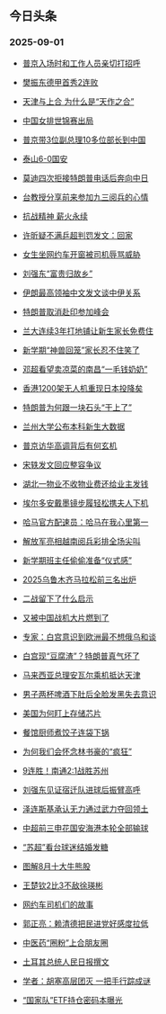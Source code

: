 ## 今日头条 
### 2025-09-01

+ [普京入场时和工作人员亲切打招呼](https://www.toutiao.com/trending/7544723303820099611/?category_name=topic_innerflow&event_type=hot_board&log_pb=%257B%2522category_name%2522%253A%2522topic_innerflow%2522%252C%2522cluster_type%2522%253A%25220%2522%252C%2522enter_from%2522%253A%2522click_category%2522%252C%2522entrance_hotspot%2522%253A%2522outside%2522%252C%2522event_type%2522%253A%2522hot_board%2522%252C%2522hot_board_cluster_id%2522%253A%25227544723303820099611%2522%252C%2522hot_board_impr_id%2522%253A%2522202509010011231B553335D333ACB80834%2522%252C%2522jump_page%2522%253A%2522hot_board_page%2522%252C%2522location%2522%253A%2522news_hot_card%2522%252C%2522page_location%2522%253A%2522hot_board_page%2522%252C%2522source%2522%253A%2522trending_tab%2522%252C%2522style_id%2522%253A%252240132%2522%252C%2522title%2522%253A%2522%25E6%2599%25AE%25E4%25BA%25AC%25E5%2585%25A5%25E5%259C%25BA%25E6%2597%25B6%25E5%2592%258C%25E5%25B7%25A5%25E4%25BD%259C%25E4%25BA%25BA%25E5%2591%2598%25E4%25BA%25B2%25E5%2588%2587%25E6%2589%2593%25E6%258B%259B%25E5%2591%25BC%2522%257D&rank=&style_id=40132&topic_id=7544723303820099611)

+ [樊振东德甲首秀2连败](https://www.toutiao.com/trending/7543913563556560950/?category_name=topic_innerflow&event_type=hot_board&log_pb=%257B%2522category_name%2522%253A%2522topic_innerflow%2522%252C%2522cluster_type%2522%253A%25221%2522%252C%2522enter_from%2522%253A%2522click_category%2522%252C%2522entrance_hotspot%2522%253A%2522outside%2522%252C%2522event_type%2522%253A%2522hot_board%2522%252C%2522hot_board_cluster_id%2522%253A%25227543913563556560950%2522%252C%2522hot_board_impr_id%2522%253A%2522202509010011231B553335D333ACB80834%2522%252C%2522jump_page%2522%253A%2522hot_board_page%2522%252C%2522location%2522%253A%2522news_hot_card%2522%252C%2522page_location%2522%253A%2522hot_board_page%2522%252C%2522source%2522%253A%2522trending_tab%2522%252C%2522style_id%2522%253A%252240132%2522%252C%2522title%2522%253A%2522%25E6%25A8%258A%25E6%258C%25AF%25E4%25B8%259C%25E5%25BE%25B7%25E7%2594%25B2%25E9%25A6%2596%25E7%25A7%25802%25E8%25BF%259E%25E8%25B4%25A5%2522%257D&rank=&style_id=40132&topic_id=7543913563556560950)

+ [天津与上合 为什么是“天作之合”](https://www.toutiao.com/article/7544630800361407015)

+ [中国女排世锦赛出局](https://www.toutiao.com/trending/7543773514902863913/?category_name=topic_innerflow&event_type=hot_board&log_pb=%257B%2522category_name%2522%253A%2522topic_innerflow%2522%252C%2522cluster_type%2522%253A%25222%2522%252C%2522enter_from%2522%253A%2522click_category%2522%252C%2522entrance_hotspot%2522%253A%2522outside%2522%252C%2522event_type%2522%253A%2522hot_board%2522%252C%2522hot_board_cluster_id%2522%253A%25227543773514902863913%2522%252C%2522hot_board_impr_id%2522%253A%2522202509010011231B553335D333ACB80834%2522%252C%2522jump_page%2522%253A%2522hot_board_page%2522%252C%2522location%2522%253A%2522news_hot_card%2522%252C%2522page_location%2522%253A%2522hot_board_page%2522%252C%2522source%2522%253A%2522trending_tab%2522%252C%2522style_id%2522%253A%252240132%2522%252C%2522title%2522%253A%2522%25E4%25B8%25AD%25E5%259B%25BD%25E5%25A5%25B3%25E6%258E%2592%25E4%25B8%2596%25E9%2594%25A6%25E8%25B5%259B%25E5%2587%25BA%25E5%25B1%2580%2522%257D&rank=&style_id=40132&topic_id=7543773514902863913)

+ [普京带3位副总理10多位部长到中国](https://www.toutiao.com/trending/7544191460002807827/?category_name=topic_innerflow&event_type=hot_board&log_pb=%257B%2522category_name%2522%253A%2522topic_innerflow%2522%252C%2522cluster_type%2522%253A%25222%2522%252C%2522enter_from%2522%253A%2522click_category%2522%252C%2522entrance_hotspot%2522%253A%2522outside%2522%252C%2522event_type%2522%253A%2522hot_board%2522%252C%2522hot_board_cluster_id%2522%253A%25227544191460002807827%2522%252C%2522hot_board_impr_id%2522%253A%2522202509010011231B553335D333ACB80834%2522%252C%2522jump_page%2522%253A%2522hot_board_page%2522%252C%2522location%2522%253A%2522news_hot_card%2522%252C%2522page_location%2522%253A%2522hot_board_page%2522%252C%2522source%2522%253A%2522trending_tab%2522%252C%2522style_id%2522%253A%252240132%2522%252C%2522title%2522%253A%2522%25E6%2599%25AE%25E4%25BA%25AC%25E5%25B8%25A63%25E4%25BD%258D%25E5%2589%25AF%25E6%2580%25BB%25E7%2590%258610%25E5%25A4%259A%25E4%25BD%258D%25E9%2583%25A8%25E9%2595%25BF%25E5%2588%25B0%25E4%25B8%25AD%25E5%259B%25BD%2522%257D&rank=&style_id=40132&topic_id=7544191460002807827)

+ [泰山6-0国安](https://www.toutiao.com/trending/7544740954662506047/?category_name=topic_innerflow&event_type=hot_board&log_pb=%257B%2522category_name%2522%253A%2522topic_innerflow%2522%252C%2522cluster_type%2522%253A%25225%2522%252C%2522enter_from%2522%253A%2522click_category%2522%252C%2522entrance_hotspot%2522%253A%2522outside%2522%252C%2522event_type%2522%253A%2522hot_board%2522%252C%2522hot_board_cluster_id%2522%253A%25227544740954662506047%2522%252C%2522hot_board_impr_id%2522%253A%2522202509010011231B553335D333ACB80834%2522%252C%2522jump_page%2522%253A%2522hot_board_page%2522%252C%2522location%2522%253A%2522news_hot_card%2522%252C%2522page_location%2522%253A%2522hot_board_page%2522%252C%2522source%2522%253A%2522trending_tab%2522%252C%2522style_id%2522%253A%252240132%2522%252C%2522title%2522%253A%2522%25E6%25B3%25B0%25E5%25B1%25B16-0%25E5%259B%25BD%25E5%25AE%2589%2522%257D&rank=&style_id=40132&topic_id=7544740954662506047)

+ [莫迪四次拒接特朗普电话后奔向中日](https://www.toutiao.com/trending/7543740764166078490/?category_name=topic_innerflow&event_type=hot_board&log_pb=%257B%2522category_name%2522%253A%2522topic_innerflow%2522%252C%2522cluster_type%2522%253A%25220%2522%252C%2522enter_from%2522%253A%2522click_category%2522%252C%2522entrance_hotspot%2522%253A%2522outside%2522%252C%2522event_type%2522%253A%2522hot_board%2522%252C%2522hot_board_cluster_id%2522%253A%25227543740764166078490%2522%252C%2522hot_board_impr_id%2522%253A%2522202509010011231B553335D333ACB80834%2522%252C%2522jump_page%2522%253A%2522hot_board_page%2522%252C%2522location%2522%253A%2522news_hot_card%2522%252C%2522page_location%2522%253A%2522hot_board_page%2522%252C%2522source%2522%253A%2522trending_tab%2522%252C%2522style_id%2522%253A%252240132%2522%252C%2522title%2522%253A%2522%25E8%258E%25AB%25E8%25BF%25AA%25E5%259B%259B%25E6%25AC%25A1%25E6%258B%2592%25E6%258E%25A5%25E7%2589%25B9%25E6%259C%2597%25E6%2599%25AE%25E7%2594%25B5%25E8%25AF%259D%25E5%2590%258E%25E5%25A5%2594%25E5%2590%2591%25E4%25B8%25AD%25E6%2597%25A5%2522%257D&rank=&style_id=40132&topic_id=7543740764166078490)

+ [台教授分享前来参加九三阅兵的心情](https://www.toutiao.com/trending/7544566971669725222/?category_name=topic_innerflow&event_type=hot_board&log_pb=%257B%2522category_name%2522%253A%2522topic_innerflow%2522%252C%2522cluster_type%2522%253A%25226%2522%252C%2522enter_from%2522%253A%2522click_category%2522%252C%2522entrance_hotspot%2522%253A%2522outside%2522%252C%2522event_type%2522%253A%2522hot_board%2522%252C%2522hot_board_cluster_id%2522%253A%25227544566971669725222%2522%252C%2522hot_board_impr_id%2522%253A%2522202509010011231B553335D333ACB80834%2522%252C%2522jump_page%2522%253A%2522hot_board_page%2522%252C%2522location%2522%253A%2522news_hot_card%2522%252C%2522page_location%2522%253A%2522hot_board_page%2522%252C%2522source%2522%253A%2522trending_tab%2522%252C%2522style_id%2522%253A%252240132%2522%252C%2522title%2522%253A%2522%25E5%258F%25B0%25E6%2595%2599%25E6%258E%2588%25E5%2588%2586%25E4%25BA%25AB%25E5%2589%258D%25E6%259D%25A5%25E5%258F%2582%25E5%258A%25A0%25E4%25B9%259D%25E4%25B8%2589%25E9%2598%2585%25E5%2585%25B5%25E7%259A%2584%25E5%25BF%2583%25E6%2583%2585%2522%257D&rank=&style_id=40132&topic_id=7544566971669725222)

+ [抗战精神 薪火永续](https://www.toutiao.com/article/7544623611933262372)

+ [许昕疑不满乒超判罚发文：回家](https://www.toutiao.com/trending/7543986490284576298/?category_name=topic_innerflow&event_type=hot_board&log_pb=%257B%2522category_name%2522%253A%2522topic_innerflow%2522%252C%2522cluster_type%2522%253A%25221%2522%252C%2522enter_from%2522%253A%2522click_category%2522%252C%2522entrance_hotspot%2522%253A%2522outside%2522%252C%2522event_type%2522%253A%2522hot_board%2522%252C%2522hot_board_cluster_id%2522%253A%25227543986490284576298%2522%252C%2522hot_board_impr_id%2522%253A%2522202509010011231B553335D333ACB80834%2522%252C%2522jump_page%2522%253A%2522hot_board_page%2522%252C%2522location%2522%253A%2522news_hot_card%2522%252C%2522page_location%2522%253A%2522hot_board_page%2522%252C%2522source%2522%253A%2522trending_tab%2522%252C%2522style_id%2522%253A%252240132%2522%252C%2522title%2522%253A%2522%25E8%25AE%25B8%25E6%2598%2595%25E7%2596%2591%25E4%25B8%258D%25E6%25BB%25A1%25E4%25B9%2592%25E8%25B6%2585%25E5%2588%25A4%25E7%25BD%259A%25E5%258F%2591%25E6%2596%2587%25EF%25BC%259A%25E5%259B%259E%25E5%25AE%25B6%2522%257D&rank=&style_id=40132&topic_id=7543986490284576298)

+ [女生坐网约车开窗被司机辱骂威胁](https://www.toutiao.com/trending/7544675537286135834/?category_name=topic_innerflow&event_type=hot_board&log_pb=%257B%2522category_name%2522%253A%2522topic_innerflow%2522%252C%2522cluster_type%2522%253A%25226%2522%252C%2522enter_from%2522%253A%2522click_category%2522%252C%2522entrance_hotspot%2522%253A%2522outside%2522%252C%2522event_type%2522%253A%2522hot_board%2522%252C%2522hot_board_cluster_id%2522%253A%25227544675537286135834%2522%252C%2522hot_board_impr_id%2522%253A%2522202509010011231B553335D333ACB80834%2522%252C%2522jump_page%2522%253A%2522hot_board_page%2522%252C%2522location%2522%253A%2522news_hot_card%2522%252C%2522page_location%2522%253A%2522hot_board_page%2522%252C%2522source%2522%253A%2522trending_tab%2522%252C%2522style_id%2522%253A%252240132%2522%252C%2522title%2522%253A%2522%25E5%25A5%25B3%25E7%2594%259F%25E5%259D%2590%25E7%25BD%2591%25E7%25BA%25A6%25E8%25BD%25A6%25E5%25BC%2580%25E7%25AA%2597%25E8%25A2%25AB%25E5%258F%25B8%25E6%259C%25BA%25E8%25BE%25B1%25E9%25AA%2582%25E5%25A8%2581%25E8%2583%2581%2522%257D&rank=&style_id=40132&topic_id=7544675537286135834)

+ [刘强东“富贵归故乡”](https://www.toutiao.com/trending/7544195984472014886/?category_name=topic_innerflow&event_type=hot_board&log_pb=%257B%2522category_name%2522%253A%2522topic_innerflow%2522%252C%2522cluster_type%2522%253A%25226%2522%252C%2522enter_from%2522%253A%2522click_category%2522%252C%2522entrance_hotspot%2522%253A%2522outside%2522%252C%2522event_type%2522%253A%2522hot_board%2522%252C%2522hot_board_cluster_id%2522%253A%25227544195984472014886%2522%252C%2522hot_board_impr_id%2522%253A%2522202509010011231B553335D333ACB80834%2522%252C%2522jump_page%2522%253A%2522hot_board_page%2522%252C%2522location%2522%253A%2522news_hot_card%2522%252C%2522page_location%2522%253A%2522hot_board_page%2522%252C%2522source%2522%253A%2522trending_tab%2522%252C%2522style_id%2522%253A%252240132%2522%252C%2522title%2522%253A%2522%25E5%2588%2598%25E5%25BC%25BA%25E4%25B8%259C%25E2%2580%259C%25E5%25AF%258C%25E8%25B4%25B5%25E5%25BD%2592%25E6%2595%2585%25E4%25B9%25A1%25E2%2580%259D%2522%257D&rank=&style_id=40132&topic_id=7544195984472014886)

+ [伊朗最高领袖中文发文谈中伊关系](https://www.toutiao.com/trending/7543620101585993791/?category_name=topic_innerflow&event_type=hot_board&log_pb=%257B%2522category_name%2522%253A%2522topic_innerflow%2522%252C%2522cluster_type%2522%253A%25228%2522%252C%2522enter_from%2522%253A%2522click_category%2522%252C%2522entrance_hotspot%2522%253A%2522outside%2522%252C%2522event_type%2522%253A%2522hot_board%2522%252C%2522hot_board_cluster_id%2522%253A%25227543620101585993791%2522%252C%2522hot_board_impr_id%2522%253A%2522202509010011231B553335D333ACB80834%2522%252C%2522jump_page%2522%253A%2522hot_board_page%2522%252C%2522location%2522%253A%2522news_hot_card%2522%252C%2522page_location%2522%253A%2522hot_board_page%2522%252C%2522source%2522%253A%2522trending_tab%2522%252C%2522style_id%2522%253A%252240132%2522%252C%2522title%2522%253A%2522%25E4%25BC%258A%25E6%259C%2597%25E6%259C%2580%25E9%25AB%2598%25E9%25A2%2586%25E8%25A2%2596%25E4%25B8%25AD%25E6%2596%2587%25E5%258F%2591%25E6%2596%2587%25E8%25B0%2588%25E4%25B8%25AD%25E4%25BC%258A%25E5%2585%25B3%25E7%25B3%25BB%2522%257D&rank=&style_id=40132&topic_id=7543620101585993791)

+ [特朗普取消赴印参加峰会](https://www.toutiao.com/trending/7544121868920619058/?category_name=topic_innerflow&event_type=hot_board&log_pb=%257B%2522category_name%2522%253A%2522topic_innerflow%2522%252C%2522cluster_type%2522%253A%25226%2522%252C%2522enter_from%2522%253A%2522click_category%2522%252C%2522entrance_hotspot%2522%253A%2522outside%2522%252C%2522event_type%2522%253A%2522hot_board%2522%252C%2522hot_board_cluster_id%2522%253A%25227544121868920619058%2522%252C%2522hot_board_impr_id%2522%253A%2522202509010011231B553335D333ACB80834%2522%252C%2522jump_page%2522%253A%2522hot_board_page%2522%252C%2522location%2522%253A%2522news_hot_card%2522%252C%2522page_location%2522%253A%2522hot_board_page%2522%252C%2522source%2522%253A%2522trending_tab%2522%252C%2522style_id%2522%253A%252240132%2522%252C%2522title%2522%253A%2522%25E7%2589%25B9%25E6%259C%2597%25E6%2599%25AE%25E5%258F%2596%25E6%25B6%2588%25E8%25B5%25B4%25E5%258D%25B0%25E5%258F%2582%25E5%258A%25A0%25E5%25B3%25B0%25E4%25BC%259A%2522%257D&rank=&style_id=40132&topic_id=7544121868920619058)

+ [兰大连续3年打地铺让新生家长免费住](https://www.toutiao.com/trending/7544650551507091506/?category_name=topic_innerflow&event_type=hot_board&log_pb=%257B%2522category_name%2522%253A%2522topic_innerflow%2522%252C%2522cluster_type%2522%253A%25226%2522%252C%2522enter_from%2522%253A%2522click_category%2522%252C%2522entrance_hotspot%2522%253A%2522outside%2522%252C%2522event_type%2522%253A%2522hot_board%2522%252C%2522hot_board_cluster_id%2522%253A%25227544650551507091506%2522%252C%2522hot_board_impr_id%2522%253A%2522202509010011231B553335D333ACB80834%2522%252C%2522jump_page%2522%253A%2522hot_board_page%2522%252C%2522location%2522%253A%2522news_hot_card%2522%252C%2522page_location%2522%253A%2522hot_board_page%2522%252C%2522source%2522%253A%2522trending_tab%2522%252C%2522style_id%2522%253A%252240132%2522%252C%2522title%2522%253A%2522%25E5%2585%25B0%25E5%25A4%25A7%25E8%25BF%259E%25E7%25BB%25AD3%25E5%25B9%25B4%25E6%2589%2593%25E5%259C%25B0%25E9%2593%25BA%25E8%25AE%25A9%25E6%2596%25B0%25E7%2594%259F%25E5%25AE%25B6%25E9%2595%25BF%25E5%2585%258D%25E8%25B4%25B9%25E4%25BD%258F%2522%257D&rank=&style_id=40132&topic_id=7544650551507091506)

+ [新学期“神兽回笼”家长忍不住笑了](https://www.toutiao.com/trending/7544582255504031785/?category_name=topic_innerflow&event_type=hot_board&log_pb=%257B%2522category_name%2522%253A%2522topic_innerflow%2522%252C%2522cluster_type%2522%253A%25226%2522%252C%2522enter_from%2522%253A%2522click_category%2522%252C%2522entrance_hotspot%2522%253A%2522outside%2522%252C%2522event_type%2522%253A%2522hot_board%2522%252C%2522hot_board_cluster_id%2522%253A%25227544582255504031785%2522%252C%2522hot_board_impr_id%2522%253A%2522202509010011231B553335D333ACB80834%2522%252C%2522jump_page%2522%253A%2522hot_board_page%2522%252C%2522location%2522%253A%2522news_hot_card%2522%252C%2522page_location%2522%253A%2522hot_board_page%2522%252C%2522source%2522%253A%2522trending_tab%2522%252C%2522style_id%2522%253A%252240132%2522%252C%2522title%2522%253A%2522%25E6%2596%25B0%25E5%25AD%25A6%25E6%259C%259F%25E2%2580%259C%25E7%25A5%259E%25E5%2585%25BD%25E5%259B%259E%25E7%25AC%25BC%25E2%2580%259D%25E5%25AE%25B6%25E9%2595%25BF%25E5%25BF%258D%25E4%25B8%258D%25E4%25BD%258F%25E7%25AC%2591%25E4%25BA%2586%2522%257D&rank=&style_id=40132&topic_id=7544582255504031785)

+ [邓超看望卖凉菜的南昌“一毛钱奶奶”](https://www.toutiao.com/trending/7544711044864507967/?category_name=topic_innerflow&event_type=hot_board&log_pb=%257B%2522category_name%2522%253A%2522topic_innerflow%2522%252C%2522cluster_type%2522%253A%25226%2522%252C%2522enter_from%2522%253A%2522click_category%2522%252C%2522entrance_hotspot%2522%253A%2522outside%2522%252C%2522event_type%2522%253A%2522hot_board%2522%252C%2522hot_board_cluster_id%2522%253A%25227544711044864507967%2522%252C%2522hot_board_impr_id%2522%253A%2522202509010011231B553335D333ACB80834%2522%252C%2522jump_page%2522%253A%2522hot_board_page%2522%252C%2522location%2522%253A%2522news_hot_card%2522%252C%2522page_location%2522%253A%2522hot_board_page%2522%252C%2522source%2522%253A%2522trending_tab%2522%252C%2522style_id%2522%253A%252240132%2522%252C%2522title%2522%253A%2522%25E9%2582%2593%25E8%25B6%2585%25E7%259C%258B%25E6%259C%259B%25E5%258D%2596%25E5%2587%2589%25E8%258F%259C%25E7%259A%2584%25E5%258D%2597%25E6%2598%258C%25E2%2580%259C%25E4%25B8%2580%25E6%25AF%259B%25E9%2592%25B1%25E5%25A5%25B6%25E5%25A5%25B6%25E2%2580%259D%2522%257D&rank=&style_id=40132&topic_id=7544711044864507967)

+ [香港1200架无人机重现日本投降矣](https://www.toutiao.com/trending/7543986405727292947/?category_name=topic_innerflow&event_type=hot_board&log_pb=%257B%2522category_name%2522%253A%2522topic_innerflow%2522%252C%2522cluster_type%2522%253A%25222%2522%252C%2522enter_from%2522%253A%2522click_category%2522%252C%2522entrance_hotspot%2522%253A%2522outside%2522%252C%2522event_type%2522%253A%2522hot_board%2522%252C%2522hot_board_cluster_id%2522%253A%25227543986405727292947%2522%252C%2522hot_board_impr_id%2522%253A%2522202509010011231B553335D333ACB80834%2522%252C%2522jump_page%2522%253A%2522hot_board_page%2522%252C%2522location%2522%253A%2522news_hot_card%2522%252C%2522page_location%2522%253A%2522hot_board_page%2522%252C%2522source%2522%253A%2522trending_tab%2522%252C%2522style_id%2522%253A%252240132%2522%252C%2522title%2522%253A%2522%25E9%25A6%2599%25E6%25B8%25AF1200%25E6%259E%25B6%25E6%2597%25A0%25E4%25BA%25BA%25E6%259C%25BA%25E9%2587%258D%25E7%258E%25B0%25E6%2597%25A5%25E6%259C%25AC%25E6%258A%2595%25E9%2599%258D%25E7%259F%25A3%2522%257D&rank=&style_id=40132&topic_id=7543986405727292947)

+ [特朗普为何跟一块石头“干上了”](https://www.toutiao.com/trending/7544700898212056618/?category_name=topic_innerflow&event_type=hot_board&log_pb=%257B%2522category_name%2522%253A%2522topic_innerflow%2522%252C%2522cluster_type%2522%253A%252213%2522%252C%2522enter_from%2522%253A%2522click_category%2522%252C%2522entrance_hotspot%2522%253A%2522outside%2522%252C%2522event_type%2522%253A%2522hot_board%2522%252C%2522hot_board_cluster_id%2522%253A%25227544700898212056618%2522%252C%2522hot_board_impr_id%2522%253A%2522202509010011231B553335D333ACB80834%2522%252C%2522jump_page%2522%253A%2522hot_board_page%2522%252C%2522location%2522%253A%2522news_hot_card%2522%252C%2522page_location%2522%253A%2522hot_board_page%2522%252C%2522source%2522%253A%2522trending_tab%2522%252C%2522style_id%2522%253A%252240132%2522%252C%2522title%2522%253A%2522%25E7%2589%25B9%25E6%259C%2597%25E6%2599%25AE%25E4%25B8%25BA%25E4%25BD%2595%25E8%25B7%259F%25E4%25B8%2580%25E5%259D%2597%25E7%259F%25B3%25E5%25A4%25B4%25E2%2580%259C%25E5%25B9%25B2%25E4%25B8%258A%25E4%25BA%2586%25E2%2580%259D%2522%257D&rank=&style_id=40132&topic_id=7544700898212056618)

+ [兰州大学公布本科新生大数据](https://www.toutiao.com/trending/7544634885223465002/?category_name=topic_innerflow&event_type=hot_board&log_pb=%257B%2522category_name%2522%253A%2522topic_innerflow%2522%252C%2522cluster_type%2522%253A%25226%2522%252C%2522enter_from%2522%253A%2522click_category%2522%252C%2522entrance_hotspot%2522%253A%2522outside%2522%252C%2522event_type%2522%253A%2522hot_board%2522%252C%2522hot_board_cluster_id%2522%253A%25227544634885223465002%2522%252C%2522hot_board_impr_id%2522%253A%2522202509010011231B553335D333ACB80834%2522%252C%2522jump_page%2522%253A%2522hot_board_page%2522%252C%2522location%2522%253A%2522news_hot_card%2522%252C%2522page_location%2522%253A%2522hot_board_page%2522%252C%2522source%2522%253A%2522trending_tab%2522%252C%2522style_id%2522%253A%252240132%2522%252C%2522title%2522%253A%2522%25E5%2585%25B0%25E5%25B7%259E%25E5%25A4%25A7%25E5%25AD%25A6%25E5%2585%25AC%25E5%25B8%2583%25E6%259C%25AC%25E7%25A7%2591%25E6%2596%25B0%25E7%2594%259F%25E5%25A4%25A7%25E6%2595%25B0%25E6%258D%25AE%2522%257D&rank=&style_id=40132&topic_id=7544634885223465002)

+ [普京访华高调背后有何玄机](https://www.toutiao.com/trending/7544710464056331803/?category_name=topic_innerflow&event_type=hot_board&log_pb=%257B%2522category_name%2522%253A%2522topic_innerflow%2522%252C%2522cluster_type%2522%253A%252213%2522%252C%2522enter_from%2522%253A%2522click_category%2522%252C%2522entrance_hotspot%2522%253A%2522outside%2522%252C%2522event_type%2522%253A%2522hot_board%2522%252C%2522hot_board_cluster_id%2522%253A%25227544710464056331803%2522%252C%2522hot_board_impr_id%2522%253A%2522202509010011231B553335D333ACB80834%2522%252C%2522jump_page%2522%253A%2522hot_board_page%2522%252C%2522location%2522%253A%2522news_hot_card%2522%252C%2522page_location%2522%253A%2522hot_board_page%2522%252C%2522source%2522%253A%2522trending_tab%2522%252C%2522style_id%2522%253A%252240132%2522%252C%2522title%2522%253A%2522%25E6%2599%25AE%25E4%25BA%25AC%25E8%25AE%25BF%25E5%258D%258E%25E9%25AB%2598%25E8%25B0%2583%25E8%2583%258C%25E5%2590%258E%25E6%259C%2589%25E4%25BD%2595%25E7%258E%2584%25E6%259C%25BA%2522%257D&rank=&style_id=40132&topic_id=7544710464056331803)

+ [宋轶发文回应整容争议](https://www.toutiao.com/trending/7544225101534478377/?category_name=topic_innerflow&event_type=hot_board&log_pb=%257B%2522category_name%2522%253A%2522topic_innerflow%2522%252C%2522cluster_type%2522%253A%25226%2522%252C%2522enter_from%2522%253A%2522click_category%2522%252C%2522entrance_hotspot%2522%253A%2522outside%2522%252C%2522event_type%2522%253A%2522hot_board%2522%252C%2522hot_board_cluster_id%2522%253A%25227544225101534478377%2522%252C%2522hot_board_impr_id%2522%253A%2522202509010011231B553335D333ACB80834%2522%252C%2522jump_page%2522%253A%2522hot_board_page%2522%252C%2522location%2522%253A%2522news_hot_card%2522%252C%2522page_location%2522%253A%2522hot_board_page%2522%252C%2522source%2522%253A%2522trending_tab%2522%252C%2522style_id%2522%253A%252240132%2522%252C%2522title%2522%253A%2522%25E5%25AE%258B%25E8%25BD%25B6%25E5%258F%2591%25E6%2596%2587%25E5%259B%259E%25E5%25BA%2594%25E6%2595%25B4%25E5%25AE%25B9%25E4%25BA%2589%25E8%25AE%25AE%2522%257D&rank=&style_id=40132&topic_id=7544225101534478377)

+ [湖北一物业不收物业费还给业主发钱](https://www.toutiao.com/trending/7544663269693866027/?category_name=topic_innerflow&event_type=hot_board&log_pb=%257B%2522category_name%2522%253A%2522topic_innerflow%2522%252C%2522cluster_type%2522%253A%25226%2522%252C%2522enter_from%2522%253A%2522click_category%2522%252C%2522entrance_hotspot%2522%253A%2522outside%2522%252C%2522event_type%2522%253A%2522hot_board%2522%252C%2522hot_board_cluster_id%2522%253A%25227544663269693866027%2522%252C%2522hot_board_impr_id%2522%253A%2522202509010011231B553335D333ACB80834%2522%252C%2522jump_page%2522%253A%2522hot_board_page%2522%252C%2522location%2522%253A%2522news_hot_card%2522%252C%2522page_location%2522%253A%2522hot_board_page%2522%252C%2522source%2522%253A%2522trending_tab%2522%252C%2522style_id%2522%253A%252240132%2522%252C%2522title%2522%253A%2522%25E6%25B9%2596%25E5%258C%2597%25E4%25B8%2580%25E7%2589%25A9%25E4%25B8%259A%25E4%25B8%258D%25E6%2594%25B6%25E7%2589%25A9%25E4%25B8%259A%25E8%25B4%25B9%25E8%25BF%2598%25E7%25BB%2599%25E4%25B8%259A%25E4%25B8%25BB%25E5%258F%2591%25E9%2592%25B1%2522%257D&rank=&style_id=40132&topic_id=7544663269693866027)

+ [埃尔多安戴墨镜步履轻松携夫人下机](https://www.toutiao.com/trending/7543986490284445226/?category_name=topic_innerflow&event_type=hot_board&log_pb=%257B%2522category_name%2522%253A%2522topic_innerflow%2522%252C%2522cluster_type%2522%253A%25222%2522%252C%2522enter_from%2522%253A%2522click_category%2522%252C%2522entrance_hotspot%2522%253A%2522outside%2522%252C%2522event_type%2522%253A%2522hot_board%2522%252C%2522hot_board_cluster_id%2522%253A%25227543986490284445226%2522%252C%2522hot_board_impr_id%2522%253A%2522202509010011231B553335D333ACB80834%2522%252C%2522jump_page%2522%253A%2522hot_board_page%2522%252C%2522location%2522%253A%2522news_hot_card%2522%252C%2522page_location%2522%253A%2522hot_board_page%2522%252C%2522source%2522%253A%2522trending_tab%2522%252C%2522style_id%2522%253A%252240132%2522%252C%2522title%2522%253A%2522%25E5%259F%2583%25E5%25B0%2594%25E5%25A4%259A%25E5%25AE%2589%25E6%2588%25B4%25E5%25A2%25A8%25E9%2595%259C%25E6%25AD%25A5%25E5%25B1%25A5%25E8%25BD%25BB%25E6%259D%25BE%25E6%2590%25BA%25E5%25A4%25AB%25E4%25BA%25BA%25E4%25B8%258B%25E6%259C%25BA%2522%257D&rank=&style_id=40132&topic_id=7543986490284445226)

+ [哈马官方配速员：哈马在我心里第一](https://www.toutiao.com/trending/7544045410202058791/?category_name=topic_innerflow&event_type=hot_board&log_pb=%257B%2522category_name%2522%253A%2522topic_innerflow%2522%252C%2522cluster_type%2522%253A%25226%2522%252C%2522enter_from%2522%253A%2522click_category%2522%252C%2522entrance_hotspot%2522%253A%2522outside%2522%252C%2522event_type%2522%253A%2522hot_board%2522%252C%2522hot_board_cluster_id%2522%253A%25227544045410202058791%2522%252C%2522hot_board_impr_id%2522%253A%2522202509010011231B553335D333ACB80834%2522%252C%2522jump_page%2522%253A%2522hot_board_page%2522%252C%2522location%2522%253A%2522news_hot_card%2522%252C%2522page_location%2522%253A%2522hot_board_page%2522%252C%2522source%2522%253A%2522trending_tab%2522%252C%2522style_id%2522%253A%252240132%2522%252C%2522title%2522%253A%2522%25E5%2593%2588%25E9%25A9%25AC%25E5%25AE%2598%25E6%2596%25B9%25E9%2585%258D%25E9%2580%259F%25E5%2591%2598%25EF%25BC%259A%25E5%2593%2588%25E9%25A9%25AC%25E5%259C%25A8%25E6%2588%2591%25E5%25BF%2583%25E9%2587%258C%25E7%25AC%25AC%25E4%25B8%2580%2522%257D&rank=&style_id=40132&topic_id=7544045410202058791)

+ [解放军亮相越南阅兵彩排全场尖叫](https://www.toutiao.com/trending/7544309085693362186/?category_name=topic_innerflow&event_type=hot_board&log_pb=%257B%2522category_name%2522%253A%2522topic_innerflow%2522%252C%2522cluster_type%2522%253A%25222%2522%252C%2522enter_from%2522%253A%2522click_category%2522%252C%2522entrance_hotspot%2522%253A%2522outside%2522%252C%2522event_type%2522%253A%2522hot_board%2522%252C%2522hot_board_cluster_id%2522%253A%25227544309085693362186%2522%252C%2522hot_board_impr_id%2522%253A%2522202509010011231B553335D333ACB80834%2522%252C%2522jump_page%2522%253A%2522hot_board_page%2522%252C%2522location%2522%253A%2522news_hot_card%2522%252C%2522page_location%2522%253A%2522hot_board_page%2522%252C%2522source%2522%253A%2522trending_tab%2522%252C%2522style_id%2522%253A%252240132%2522%252C%2522title%2522%253A%2522%25E8%25A7%25A3%25E6%2594%25BE%25E5%2586%259B%25E4%25BA%25AE%25E7%259B%25B8%25E8%25B6%258A%25E5%258D%2597%25E9%2598%2585%25E5%2585%25B5%25E5%25BD%25A9%25E6%258E%2592%25E5%2585%25A8%25E5%259C%25BA%25E5%25B0%2596%25E5%258F%25AB%2522%257D&rank=&style_id=40132&topic_id=7544309085693362186)

+ [新学期班主任偷偷准备“仪式感”](https://www.toutiao.com/trending/7544172215970332713/?category_name=topic_innerflow&event_type=hot_board&log_pb=%257B%2522category_name%2522%253A%2522topic_innerflow%2522%252C%2522cluster_type%2522%253A%25226%2522%252C%2522enter_from%2522%253A%2522click_category%2522%252C%2522entrance_hotspot%2522%253A%2522outside%2522%252C%2522event_type%2522%253A%2522hot_board%2522%252C%2522hot_board_cluster_id%2522%253A%25227544172215970332713%2522%252C%2522hot_board_impr_id%2522%253A%2522202509010011231B553335D333ACB80834%2522%252C%2522jump_page%2522%253A%2522hot_board_page%2522%252C%2522location%2522%253A%2522news_hot_card%2522%252C%2522page_location%2522%253A%2522hot_board_page%2522%252C%2522source%2522%253A%2522trending_tab%2522%252C%2522style_id%2522%253A%252240132%2522%252C%2522title%2522%253A%2522%25E6%2596%25B0%25E5%25AD%25A6%25E6%259C%259F%25E7%258F%25AD%25E4%25B8%25BB%25E4%25BB%25BB%25E5%2581%25B7%25E5%2581%25B7%25E5%2587%2586%25E5%25A4%2587%25E2%2580%259C%25E4%25BB%25AA%25E5%25BC%258F%25E6%2584%259F%25E2%2580%259D%2522%257D&rank=&style_id=40132&topic_id=7544172215970332713)

+ [2025乌鲁木齐马拉松前三名出炉](https://www.toutiao.com/trending/7544563256950685739/?category_name=topic_innerflow&event_type=hot_board&log_pb=%257B%2522category_name%2522%253A%2522topic_innerflow%2522%252C%2522cluster_type%2522%253A%25226%2522%252C%2522enter_from%2522%253A%2522click_category%2522%252C%2522entrance_hotspot%2522%253A%2522outside%2522%252C%2522event_type%2522%253A%2522hot_board%2522%252C%2522hot_board_cluster_id%2522%253A%25227544563256950685739%2522%252C%2522hot_board_impr_id%2522%253A%2522202509010011231B553335D333ACB80834%2522%252C%2522jump_page%2522%253A%2522hot_board_page%2522%252C%2522location%2522%253A%2522news_hot_card%2522%252C%2522page_location%2522%253A%2522hot_board_page%2522%252C%2522source%2522%253A%2522trending_tab%2522%252C%2522style_id%2522%253A%252240132%2522%252C%2522title%2522%253A%25222025%25E4%25B9%258C%25E9%25B2%2581%25E6%259C%25A8%25E9%25BD%2590%25E9%25A9%25AC%25E6%258B%2589%25E6%259D%25BE%25E5%2589%258D%25E4%25B8%2589%25E5%2590%258D%25E5%2587%25BA%25E7%2582%2589%2522%257D&rank=&style_id=40132&topic_id=7544563256950685739)

+ [二战留下了什么启示](https://www.toutiao.com/trending/7543893071411789887/?category_name=topic_innerflow&event_type=hot_board&log_pb=%257B%2522category_name%2522%253A%2522topic_innerflow%2522%252C%2522cluster_type%2522%253A%25226%2522%252C%2522enter_from%2522%253A%2522click_category%2522%252C%2522entrance_hotspot%2522%253A%2522outside%2522%252C%2522event_type%2522%253A%2522hot_board%2522%252C%2522hot_board_cluster_id%2522%253A%25227543893071411789887%2522%252C%2522hot_board_impr_id%2522%253A%2522202509010011231B553335D333ACB80834%2522%252C%2522jump_page%2522%253A%2522hot_board_page%2522%252C%2522location%2522%253A%2522news_hot_card%2522%252C%2522page_location%2522%253A%2522hot_board_page%2522%252C%2522source%2522%253A%2522trending_tab%2522%252C%2522style_id%2522%253A%252240132%2522%252C%2522title%2522%253A%2522%25E4%25BA%258C%25E6%2588%2598%25E7%2595%2599%25E4%25B8%258B%25E4%25BA%2586%25E4%25BB%2580%25E4%25B9%2588%25E5%2590%25AF%25E7%25A4%25BA%2522%257D&rank=&style_id=40132&topic_id=7543893071411789887)

+ [又被中国战机大片燃到了](https://www.toutiao.com/trending/7543858732884443182/?category_name=topic_innerflow&event_type=hot_board&log_pb=%257B%2522category_name%2522%253A%2522topic_innerflow%2522%252C%2522cluster_type%2522%253A%25226%2522%252C%2522enter_from%2522%253A%2522click_category%2522%252C%2522entrance_hotspot%2522%253A%2522outside%2522%252C%2522event_type%2522%253A%2522hot_board%2522%252C%2522hot_board_cluster_id%2522%253A%25227543858732884443182%2522%252C%2522hot_board_impr_id%2522%253A%2522202509010011231B553335D333ACB80834%2522%252C%2522jump_page%2522%253A%2522hot_board_page%2522%252C%2522location%2522%253A%2522news_hot_card%2522%252C%2522page_location%2522%253A%2522hot_board_page%2522%252C%2522source%2522%253A%2522trending_tab%2522%252C%2522style_id%2522%253A%252240132%2522%252C%2522title%2522%253A%2522%25E5%258F%2588%25E8%25A2%25AB%25E4%25B8%25AD%25E5%259B%25BD%25E6%2588%2598%25E6%259C%25BA%25E5%25A4%25A7%25E7%2589%2587%25E7%2587%2583%25E5%2588%25B0%25E4%25BA%2586%2522%257D&rank=&style_id=40132&topic_id=7543858732884443182)

+ [专家：白宫意识到欧洲最不想俄乌和谈](https://www.toutiao.com/trending/7544698516350701102/?category_name=topic_innerflow&event_type=hot_board&log_pb=%257B%2522category_name%2522%253A%2522topic_innerflow%2522%252C%2522cluster_type%2522%253A%252213%2522%252C%2522enter_from%2522%253A%2522click_category%2522%252C%2522entrance_hotspot%2522%253A%2522outside%2522%252C%2522event_type%2522%253A%2522hot_board%2522%252C%2522hot_board_cluster_id%2522%253A%25227544698516350701102%2522%252C%2522hot_board_impr_id%2522%253A%2522202509010011231B553335D333ACB80834%2522%252C%2522jump_page%2522%253A%2522hot_board_page%2522%252C%2522location%2522%253A%2522news_hot_card%2522%252C%2522page_location%2522%253A%2522hot_board_page%2522%252C%2522source%2522%253A%2522trending_tab%2522%252C%2522style_id%2522%253A%252240132%2522%252C%2522title%2522%253A%2522%25E4%25B8%2593%25E5%25AE%25B6%25EF%25BC%259A%25E7%2599%25BD%25E5%25AE%25AB%25E6%2584%258F%25E8%25AF%2586%25E5%2588%25B0%25E6%25AC%25A7%25E6%25B4%25B2%25E6%259C%2580%25E4%25B8%258D%25E6%2583%25B3%25E4%25BF%2584%25E4%25B9%258C%25E5%2592%258C%25E8%25B0%2588%2522%257D&rank=&style_id=40132&topic_id=7544698516350701102)

+ [白宫现“豆腐渣”？特朗普真气坏了](https://www.toutiao.com/trending/7544531253106576906/?category_name=topic_innerflow&event_type=hot_board&log_pb=%257B%2522category_name%2522%253A%2522topic_innerflow%2522%252C%2522cluster_type%2522%253A%252213%2522%252C%2522enter_from%2522%253A%2522click_category%2522%252C%2522entrance_hotspot%2522%253A%2522outside%2522%252C%2522event_type%2522%253A%2522hot_board%2522%252C%2522hot_board_cluster_id%2522%253A%25227544531253106576906%2522%252C%2522hot_board_impr_id%2522%253A%2522202509010011231B553335D333ACB80834%2522%252C%2522jump_page%2522%253A%2522hot_board_page%2522%252C%2522location%2522%253A%2522news_hot_card%2522%252C%2522page_location%2522%253A%2522hot_board_page%2522%252C%2522source%2522%253A%2522trending_tab%2522%252C%2522style_id%2522%253A%252240132%2522%252C%2522title%2522%253A%2522%25E7%2599%25BD%25E5%25AE%25AB%25E7%258E%25B0%25E2%2580%259C%25E8%25B1%2586%25E8%2585%2590%25E6%25B8%25A3%25E2%2580%259D%25EF%25BC%259F%25E7%2589%25B9%25E6%259C%2597%25E6%2599%25AE%25E7%259C%259F%25E6%25B0%2594%25E5%259D%258F%25E4%25BA%2586%2522%257D&rank=&style_id=40132&topic_id=7544531253106576906)

+ [马来西亚总理安瓦尔乘机抵达天津](https://www.toutiao.com/trending/7544685153294663723/?category_name=topic_innerflow&event_type=hot_board&log_pb=%257B%2522category_name%2522%253A%2522topic_innerflow%2522%252C%2522cluster_type%2522%253A%25226%2522%252C%2522enter_from%2522%253A%2522click_category%2522%252C%2522entrance_hotspot%2522%253A%2522outside%2522%252C%2522event_type%2522%253A%2522hot_board%2522%252C%2522hot_board_cluster_id%2522%253A%25227544685153294663723%2522%252C%2522hot_board_impr_id%2522%253A%2522202509010011231B553335D333ACB80834%2522%252C%2522jump_page%2522%253A%2522hot_board_page%2522%252C%2522location%2522%253A%2522news_hot_card%2522%252C%2522page_location%2522%253A%2522hot_board_page%2522%252C%2522source%2522%253A%2522trending_tab%2522%252C%2522style_id%2522%253A%252240132%2522%252C%2522title%2522%253A%2522%25E9%25A9%25AC%25E6%259D%25A5%25E8%25A5%25BF%25E4%25BA%259A%25E6%2580%25BB%25E7%2590%2586%25E5%25AE%2589%25E7%2593%25A6%25E5%25B0%2594%25E4%25B9%2598%25E6%259C%25BA%25E6%258A%25B5%25E8%25BE%25BE%25E5%25A4%25A9%25E6%25B4%25A5%2522%257D&rank=&style_id=40132&topic_id=7544685153294663723)

+ [男子两杯啤酒下肚后全脸发黑失去意识](https://www.toutiao.com/trending/7544553530292895795/?category_name=topic_innerflow&event_type=hot_board&log_pb=%257B%2522category_name%2522%253A%2522topic_innerflow%2522%252C%2522cluster_type%2522%253A%25226%2522%252C%2522enter_from%2522%253A%2522click_category%2522%252C%2522entrance_hotspot%2522%253A%2522outside%2522%252C%2522event_type%2522%253A%2522hot_board%2522%252C%2522hot_board_cluster_id%2522%253A%25227544553530292895795%2522%252C%2522hot_board_impr_id%2522%253A%2522202509010011231B553335D333ACB80834%2522%252C%2522jump_page%2522%253A%2522hot_board_page%2522%252C%2522location%2522%253A%2522news_hot_card%2522%252C%2522page_location%2522%253A%2522hot_board_page%2522%252C%2522source%2522%253A%2522trending_tab%2522%252C%2522style_id%2522%253A%252240132%2522%252C%2522title%2522%253A%2522%25E7%2594%25B7%25E5%25AD%2590%25E4%25B8%25A4%25E6%259D%25AF%25E5%2595%25A4%25E9%2585%2592%25E4%25B8%258B%25E8%2582%259A%25E5%2590%258E%25E5%2585%25A8%25E8%2584%25B8%25E5%258F%2591%25E9%25BB%2591%25E5%25A4%25B1%25E5%258E%25BB%25E6%2584%258F%25E8%25AF%2586%2522%257D&rank=&style_id=40132&topic_id=7544553530292895795)

+ [美国为何盯上存储芯片](https://www.toutiao.com/trending/7544290325360295978/?category_name=topic_innerflow&event_type=hot_board&log_pb=%257B%2522category_name%2522%253A%2522topic_innerflow%2522%252C%2522cluster_type%2522%253A%25220%2522%252C%2522enter_from%2522%253A%2522click_category%2522%252C%2522entrance_hotspot%2522%253A%2522outside%2522%252C%2522event_type%2522%253A%2522hot_board%2522%252C%2522hot_board_cluster_id%2522%253A%25227544290325360295978%2522%252C%2522hot_board_impr_id%2522%253A%2522202509010011231B553335D333ACB80834%2522%252C%2522jump_page%2522%253A%2522hot_board_page%2522%252C%2522location%2522%253A%2522news_hot_card%2522%252C%2522page_location%2522%253A%2522hot_board_page%2522%252C%2522source%2522%253A%2522trending_tab%2522%252C%2522style_id%2522%253A%252240132%2522%252C%2522title%2522%253A%2522%25E7%25BE%258E%25E5%259B%25BD%25E4%25B8%25BA%25E4%25BD%2595%25E7%259B%25AF%25E4%25B8%258A%25E5%25AD%2598%25E5%2582%25A8%25E8%258A%25AF%25E7%2589%2587%2522%257D&rank=&style_id=40132&topic_id=7544290325360295978)

+ [餐馆厨师煮饺子连袋下锅](https://www.toutiao.com/trending/7544238502985105454/?category_name=topic_innerflow&event_type=hot_board&log_pb=%257B%2522category_name%2522%253A%2522topic_innerflow%2522%252C%2522cluster_type%2522%253A%25226%2522%252C%2522enter_from%2522%253A%2522click_category%2522%252C%2522entrance_hotspot%2522%253A%2522outside%2522%252C%2522event_type%2522%253A%2522hot_board%2522%252C%2522hot_board_cluster_id%2522%253A%25227544238502985105454%2522%252C%2522hot_board_impr_id%2522%253A%2522202509010011231B553335D333ACB80834%2522%252C%2522jump_page%2522%253A%2522hot_board_page%2522%252C%2522location%2522%253A%2522news_hot_card%2522%252C%2522page_location%2522%253A%2522hot_board_page%2522%252C%2522source%2522%253A%2522trending_tab%2522%252C%2522style_id%2522%253A%252240132%2522%252C%2522title%2522%253A%2522%25E9%25A4%2590%25E9%25A6%2586%25E5%258E%25A8%25E5%25B8%2588%25E7%2585%25AE%25E9%25A5%25BA%25E5%25AD%2590%25E8%25BF%259E%25E8%25A2%258B%25E4%25B8%258B%25E9%2594%2585%2522%257D&rank=&style_id=40132&topic_id=7544238502985105454)

+ [为何我们会怀念林书豪的“疯狂”](https://www.toutiao.com/trending/7544727691233070643/?category_name=topic_innerflow&event_type=hot_board&log_pb=%257B%2522category_name%2522%253A%2522topic_innerflow%2522%252C%2522cluster_type%2522%253A%252213%2522%252C%2522enter_from%2522%253A%2522click_category%2522%252C%2522entrance_hotspot%2522%253A%2522outside%2522%252C%2522event_type%2522%253A%2522hot_board%2522%252C%2522hot_board_cluster_id%2522%253A%25227544727691233070643%2522%252C%2522hot_board_impr_id%2522%253A%2522202509010011231B553335D333ACB80834%2522%252C%2522jump_page%2522%253A%2522hot_board_page%2522%252C%2522location%2522%253A%2522news_hot_card%2522%252C%2522page_location%2522%253A%2522hot_board_page%2522%252C%2522source%2522%253A%2522trending_tab%2522%252C%2522style_id%2522%253A%252240132%2522%252C%2522title%2522%253A%2522%25E4%25B8%25BA%25E4%25BD%2595%25E6%2588%2591%25E4%25BB%25AC%25E4%25BC%259A%25E6%2580%2580%25E5%25BF%25B5%25E6%259E%2597%25E4%25B9%25A6%25E8%25B1%25AA%25E7%259A%2584%25E2%2580%259C%25E7%2596%25AF%25E7%258B%2582%25E2%2580%259D%2522%257D&rank=&style_id=40132&topic_id=7544727691233070643)

+ [9连胜！南通2:1战胜苏州](https://www.toutiao.com/trending/7543852183260414003/?category_name=topic_innerflow&event_type=hot_board&log_pb=%257B%2522category_name%2522%253A%2522topic_innerflow%2522%252C%2522cluster_type%2522%253A%25222%2522%252C%2522enter_from%2522%253A%2522click_category%2522%252C%2522entrance_hotspot%2522%253A%2522outside%2522%252C%2522event_type%2522%253A%2522hot_board%2522%252C%2522hot_board_cluster_id%2522%253A%25227543852183260414003%2522%252C%2522hot_board_impr_id%2522%253A%2522202509010011231B553335D333ACB80834%2522%252C%2522jump_page%2522%253A%2522hot_board_page%2522%252C%2522location%2522%253A%2522news_hot_card%2522%252C%2522page_location%2522%253A%2522hot_board_page%2522%252C%2522source%2522%253A%2522trending_tab%2522%252C%2522style_id%2522%253A%252240132%2522%252C%2522title%2522%253A%25229%25E8%25BF%259E%25E8%2583%259C%25EF%25BC%2581%25E5%258D%2597%25E9%2580%259A2%253A1%25E6%2588%2598%25E8%2583%259C%25E8%258B%258F%25E5%25B7%259E%2522%257D&rank=&style_id=40132&topic_id=7543852183260414003)

+ [刘强东见证宿迁队进球后振臂高呼](https://www.toutiao.com/trending/7544521780258442778/?category_name=topic_innerflow&event_type=hot_board&log_pb=%257B%2522category_name%2522%253A%2522topic_innerflow%2522%252C%2522cluster_type%2522%253A%25222%2522%252C%2522enter_from%2522%253A%2522click_category%2522%252C%2522entrance_hotspot%2522%253A%2522outside%2522%252C%2522event_type%2522%253A%2522hot_board%2522%252C%2522hot_board_cluster_id%2522%253A%25227544521780258442778%2522%252C%2522hot_board_impr_id%2522%253A%2522202509010011231B553335D333ACB80834%2522%252C%2522jump_page%2522%253A%2522hot_board_page%2522%252C%2522location%2522%253A%2522news_hot_card%2522%252C%2522page_location%2522%253A%2522hot_board_page%2522%252C%2522source%2522%253A%2522trending_tab%2522%252C%2522style_id%2522%253A%252240132%2522%252C%2522title%2522%253A%2522%25E5%2588%2598%25E5%25BC%25BA%25E4%25B8%259C%25E8%25A7%2581%25E8%25AF%2581%25E5%25AE%25BF%25E8%25BF%2581%25E9%2598%259F%25E8%25BF%259B%25E7%2590%2583%25E5%2590%258E%25E6%258C%25AF%25E8%2587%2582%25E9%25AB%2598%25E5%2591%25BC%2522%257D&rank=&style_id=40132&topic_id=7544521780258442778)

+ [泽连斯基承认无力通过武力夺回领土](https://www.toutiao.com/trending/7544154055518699546/?category_name=topic_innerflow&event_type=hot_board&log_pb=%257B%2522category_name%2522%253A%2522topic_innerflow%2522%252C%2522cluster_type%2522%253A%25228%2522%252C%2522enter_from%2522%253A%2522click_category%2522%252C%2522entrance_hotspot%2522%253A%2522outside%2522%252C%2522event_type%2522%253A%2522hot_board%2522%252C%2522hot_board_cluster_id%2522%253A%25227544154055518699546%2522%252C%2522hot_board_impr_id%2522%253A%2522202509010011231B553335D333ACB80834%2522%252C%2522jump_page%2522%253A%2522hot_board_page%2522%252C%2522location%2522%253A%2522news_hot_card%2522%252C%2522page_location%2522%253A%2522hot_board_page%2522%252C%2522source%2522%253A%2522trending_tab%2522%252C%2522style_id%2522%253A%252240132%2522%252C%2522title%2522%253A%2522%25E6%25B3%25BD%25E8%25BF%259E%25E6%2596%25AF%25E5%259F%25BA%25E6%2589%25BF%25E8%25AE%25A4%25E6%2597%25A0%25E5%258A%259B%25E9%2580%259A%25E8%25BF%2587%25E6%25AD%25A6%25E5%258A%259B%25E5%25A4%25BA%25E5%259B%259E%25E9%25A2%2586%25E5%259C%259F%2522%257D&rank=&style_id=40132&topic_id=7544154055518699546)

+ [中超前三申花国安海港本轮全部输球](https://www.toutiao.com/trending/7544107660699025447/?category_name=topic_innerflow&event_type=hot_board&log_pb=%257B%2522category_name%2522%253A%2522topic_innerflow%2522%252C%2522cluster_type%2522%253A%25226%2522%252C%2522enter_from%2522%253A%2522click_category%2522%252C%2522entrance_hotspot%2522%253A%2522outside%2522%252C%2522event_type%2522%253A%2522hot_board%2522%252C%2522hot_board_cluster_id%2522%253A%25227544107660699025447%2522%252C%2522hot_board_impr_id%2522%253A%2522202509010011231B553335D333ACB80834%2522%252C%2522jump_page%2522%253A%2522hot_board_page%2522%252C%2522location%2522%253A%2522news_hot_card%2522%252C%2522page_location%2522%253A%2522hot_board_page%2522%252C%2522source%2522%253A%2522trending_tab%2522%252C%2522style_id%2522%253A%252240132%2522%252C%2522title%2522%253A%2522%25E4%25B8%25AD%25E8%25B6%2585%25E5%2589%258D%25E4%25B8%2589%25E7%2594%25B3%25E8%258A%25B1%25E5%259B%25BD%25E5%25AE%2589%25E6%25B5%25B7%25E6%25B8%25AF%25E6%259C%25AC%25E8%25BD%25AE%25E5%2585%25A8%25E9%2583%25A8%25E8%25BE%2593%25E7%2590%2583%2522%257D&rank=&style_id=40132&topic_id=7544107660699025447)

+ [“苏超”看台球迷结婚发糖](https://www.toutiao.com/trending/7543628691478249513/?category_name=topic_innerflow&event_type=hot_board&log_pb=%257B%2522category_name%2522%253A%2522topic_innerflow%2522%252C%2522cluster_type%2522%253A%25226%2522%252C%2522enter_from%2522%253A%2522click_category%2522%252C%2522entrance_hotspot%2522%253A%2522outside%2522%252C%2522event_type%2522%253A%2522hot_board%2522%252C%2522hot_board_cluster_id%2522%253A%25227543628691478249513%2522%252C%2522hot_board_impr_id%2522%253A%2522202509010011231B553335D333ACB80834%2522%252C%2522jump_page%2522%253A%2522hot_board_page%2522%252C%2522location%2522%253A%2522news_hot_card%2522%252C%2522page_location%2522%253A%2522hot_board_page%2522%252C%2522source%2522%253A%2522trending_tab%2522%252C%2522style_id%2522%253A%252240132%2522%252C%2522title%2522%253A%2522%25E2%2580%259C%25E8%258B%258F%25E8%25B6%2585%25E2%2580%259D%25E7%259C%258B%25E5%258F%25B0%25E7%2590%2583%25E8%25BF%25B7%25E7%25BB%2593%25E5%25A9%259A%25E5%258F%2591%25E7%25B3%2596%2522%257D&rank=&style_id=40132&topic_id=7543628691478249513)

+ [图解8月十大牛熊股](https://www.toutiao.com/trending/7543689084016295975/?category_name=topic_innerflow&event_type=hot_board&log_pb=%257B%2522category_name%2522%253A%2522topic_innerflow%2522%252C%2522cluster_type%2522%253A%25226%2522%252C%2522enter_from%2522%253A%2522click_category%2522%252C%2522entrance_hotspot%2522%253A%2522outside%2522%252C%2522event_type%2522%253A%2522hot_board%2522%252C%2522hot_board_cluster_id%2522%253A%25227543689084016295975%2522%252C%2522hot_board_impr_id%2522%253A%2522202509010011231B553335D333ACB80834%2522%252C%2522jump_page%2522%253A%2522hot_board_page%2522%252C%2522location%2522%253A%2522news_hot_card%2522%252C%2522page_location%2522%253A%2522hot_board_page%2522%252C%2522source%2522%253A%2522trending_tab%2522%252C%2522style_id%2522%253A%252240132%2522%252C%2522title%2522%253A%2522%25E5%259B%25BE%25E8%25A7%25A38%25E6%259C%2588%25E5%258D%2581%25E5%25A4%25A7%25E7%2589%259B%25E7%2586%258A%25E8%2582%25A1%2522%257D&rank=&style_id=40132&topic_id=7543689084016295975)

+ [王楚钦2比3不敌徐瑛彬](https://www.toutiao.com/trending/7544388396379537417/?category_name=topic_innerflow&event_type=hot_board&log_pb=%257B%2522category_name%2522%253A%2522topic_innerflow%2522%252C%2522cluster_type%2522%253A%25226%2522%252C%2522enter_from%2522%253A%2522click_category%2522%252C%2522entrance_hotspot%2522%253A%2522outside%2522%252C%2522event_type%2522%253A%2522hot_board%2522%252C%2522hot_board_cluster_id%2522%253A%25227544388396379537417%2522%252C%2522hot_board_impr_id%2522%253A%2522202509010011231B553335D333ACB80834%2522%252C%2522jump_page%2522%253A%2522hot_board_page%2522%252C%2522location%2522%253A%2522news_hot_card%2522%252C%2522page_location%2522%253A%2522hot_board_page%2522%252C%2522source%2522%253A%2522trending_tab%2522%252C%2522style_id%2522%253A%252240132%2522%252C%2522title%2522%253A%2522%25E7%258E%258B%25E6%25A5%259A%25E9%2592%25A62%25E6%25AF%25943%25E4%25B8%258D%25E6%2595%258C%25E5%25BE%2590%25E7%2591%259B%25E5%25BD%25AC%2522%257D&rank=&style_id=40132&topic_id=7544388396379537417)

+ [网约车司机们的故事](https://www.toutiao.com/trending/7544628183807561257/?category_name=topic_innerflow&event_type=hot_board&log_pb=%257B%2522category_name%2522%253A%2522topic_innerflow%2522%252C%2522cluster_type%2522%253A%252213%2522%252C%2522enter_from%2522%253A%2522click_category%2522%252C%2522entrance_hotspot%2522%253A%2522outside%2522%252C%2522event_type%2522%253A%2522hot_board%2522%252C%2522hot_board_cluster_id%2522%253A%25227544628183807561257%2522%252C%2522hot_board_impr_id%2522%253A%2522202509010011231B553335D333ACB80834%2522%252C%2522jump_page%2522%253A%2522hot_board_page%2522%252C%2522location%2522%253A%2522news_hot_card%2522%252C%2522page_location%2522%253A%2522hot_board_page%2522%252C%2522source%2522%253A%2522trending_tab%2522%252C%2522style_id%2522%253A%252240132%2522%252C%2522title%2522%253A%2522%25E7%25BD%2591%25E7%25BA%25A6%25E8%25BD%25A6%25E5%258F%25B8%25E6%259C%25BA%25E4%25BB%25AC%25E7%259A%2584%25E6%2595%2585%25E4%25BA%258B%2522%257D&rank=&style_id=40132&topic_id=7544628183807561257)

+ [郭正亮：赖清德把民进党好感度拉低](https://www.toutiao.com/trending/7544618684883583014/?category_name=topic_innerflow&event_type=hot_board&log_pb=%257B%2522category_name%2522%253A%2522topic_innerflow%2522%252C%2522cluster_type%2522%253A%25226%2522%252C%2522enter_from%2522%253A%2522click_category%2522%252C%2522entrance_hotspot%2522%253A%2522outside%2522%252C%2522event_type%2522%253A%2522hot_board%2522%252C%2522hot_board_cluster_id%2522%253A%25227544618684883583014%2522%252C%2522hot_board_impr_id%2522%253A%2522202509010011231B553335D333ACB80834%2522%252C%2522jump_page%2522%253A%2522hot_board_page%2522%252C%2522location%2522%253A%2522news_hot_card%2522%252C%2522page_location%2522%253A%2522hot_board_page%2522%252C%2522source%2522%253A%2522trending_tab%2522%252C%2522style_id%2522%253A%252240132%2522%252C%2522title%2522%253A%2522%25E9%2583%25AD%25E6%25AD%25A3%25E4%25BA%25AE%25EF%25BC%259A%25E8%25B5%2596%25E6%25B8%2585%25E5%25BE%25B7%25E6%258A%258A%25E6%25B0%2591%25E8%25BF%259B%25E5%2585%259A%25E5%25A5%25BD%25E6%2584%259F%25E5%25BA%25A6%25E6%258B%2589%25E4%25BD%258E%2522%257D&rank=&style_id=40132&topic_id=7544618684883583014)

+ [中医药“圈粉”上合朋友圈](https://www.toutiao.com/trending/7544394376471494692/?category_name=topic_innerflow&event_type=hot_board&log_pb=%257B%2522category_name%2522%253A%2522topic_innerflow%2522%252C%2522cluster_type%2522%253A%25220%2522%252C%2522enter_from%2522%253A%2522click_category%2522%252C%2522entrance_hotspot%2522%253A%2522outside%2522%252C%2522event_type%2522%253A%2522hot_board%2522%252C%2522hot_board_cluster_id%2522%253A%25227544394376471494692%2522%252C%2522hot_board_impr_id%2522%253A%2522202509010011231B553335D333ACB80834%2522%252C%2522jump_page%2522%253A%2522hot_board_page%2522%252C%2522location%2522%253A%2522news_hot_card%2522%252C%2522page_location%2522%253A%2522hot_board_page%2522%252C%2522source%2522%253A%2522trending_tab%2522%252C%2522style_id%2522%253A%252240132%2522%252C%2522title%2522%253A%2522%25E4%25B8%25AD%25E5%258C%25BB%25E8%258D%25AF%25E2%2580%259C%25E5%259C%2588%25E7%25B2%2589%25E2%2580%259D%25E4%25B8%258A%25E5%2590%2588%25E6%259C%258B%25E5%258F%258B%25E5%259C%2588%2522%257D&rank=&style_id=40132&topic_id=7544394376471494692)

+ [土耳其总统人民日报撰文](https://www.toutiao.com/trending/7544528402598920235/?category_name=topic_innerflow&event_type=hot_board&log_pb=%257B%2522category_name%2522%253A%2522topic_innerflow%2522%252C%2522cluster_type%2522%253A%25220%2522%252C%2522enter_from%2522%253A%2522click_category%2522%252C%2522entrance_hotspot%2522%253A%2522outside%2522%252C%2522event_type%2522%253A%2522hot_board%2522%252C%2522hot_board_cluster_id%2522%253A%25227544528402598920235%2522%252C%2522hot_board_impr_id%2522%253A%2522202509010011231B553335D333ACB80834%2522%252C%2522jump_page%2522%253A%2522hot_board_page%2522%252C%2522location%2522%253A%2522news_hot_card%2522%252C%2522page_location%2522%253A%2522hot_board_page%2522%252C%2522source%2522%253A%2522trending_tab%2522%252C%2522style_id%2522%253A%252240132%2522%252C%2522title%2522%253A%2522%25E5%259C%259F%25E8%2580%25B3%25E5%2585%25B6%25E6%2580%25BB%25E7%25BB%259F%25E4%25BA%25BA%25E6%25B0%2591%25E6%2597%25A5%25E6%258A%25A5%25E6%2592%25B0%25E6%2596%2587%2522%257D&rank=&style_id=40132&topic_id=7544528402598920235)

+ [学者：胡塞高层团灭 一把手行踪成谜](https://www.toutiao.com/trending/7544551699063508526/?category_name=topic_innerflow&event_type=hot_board&log_pb=%257B%2522category_name%2522%253A%2522topic_innerflow%2522%252C%2522cluster_type%2522%253A%252213%2522%252C%2522enter_from%2522%253A%2522click_category%2522%252C%2522entrance_hotspot%2522%253A%2522outside%2522%252C%2522event_type%2522%253A%2522hot_board%2522%252C%2522hot_board_cluster_id%2522%253A%25227544551699063508526%2522%252C%2522hot_board_impr_id%2522%253A%2522202509010011231B553335D333ACB80834%2522%252C%2522jump_page%2522%253A%2522hot_board_page%2522%252C%2522location%2522%253A%2522news_hot_card%2522%252C%2522page_location%2522%253A%2522hot_board_page%2522%252C%2522source%2522%253A%2522trending_tab%2522%252C%2522style_id%2522%253A%252240132%2522%252C%2522title%2522%253A%2522%25E5%25AD%25A6%25E8%2580%2585%25EF%25BC%259A%25E8%2583%25A1%25E5%25A1%259E%25E9%25AB%2598%25E5%25B1%2582%25E5%259B%25A2%25E7%2581%25AD%2B%25E4%25B8%2580%25E6%258A%258A%25E6%2589%258B%25E8%25A1%258C%25E8%25B8%25AA%25E6%2588%2590%25E8%25B0%259C%2522%257D&rank=&style_id=40132&topic_id=7544551699063508526)

+ [“国家队”ETF持仓密码本曝光](https://www.toutiao.com/trending/7544747525543038514/?category_name=topic_innerflow&event_type=hot_board&log_pb=%257B%2522category_name%2522%253A%2522topic_innerflow%2522%252C%2522cluster_type%2522%253A%252213%2522%252C%2522enter_from%2522%253A%2522click_category%2522%252C%2522entrance_hotspot%2522%253A%2522outside%2522%252C%2522event_type%2522%253A%2522hot_board%2522%252C%2522hot_board_cluster_id%2522%253A%25227544747525543038514%2522%252C%2522hot_board_impr_id%2522%253A%2522202509010011231B553335D333ACB80834%2522%252C%2522jump_page%2522%253A%2522hot_board_page%2522%252C%2522location%2522%253A%2522news_hot_card%2522%252C%2522page_location%2522%253A%2522hot_board_page%2522%252C%2522source%2522%253A%2522trending_tab%2522%252C%2522style_id%2522%253A%252240132%2522%252C%2522title%2522%253A%2522%25E2%2580%259C%25E5%259B%25BD%25E5%25AE%25B6%25E9%2598%259F%25E2%2580%259DETF%25E6%258C%2581%25E4%25BB%2593%25E5%25AF%2586%25E7%25A0%2581%25E6%259C%25AC%25E6%259B%259D%25E5%2585%2589%2522%257D&rank=&style_id=40132&topic_id=7544747525543038514)

